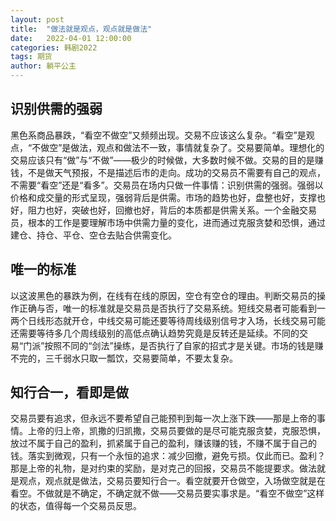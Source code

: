 ```yaml
---
layout: post
title:  "做法就是观点，观点就是做法"
date:   2022-04-01 12:00:00
categories: 韩剧2022
tags: 期货
author: 躺平公主
---
```

## 识别供需的强弱
黑色系商品暴跌，“看空不做空”又频频出现。交易不应该这么复杂。“看空”是观点，“不做空”是做法，观点和做法不一致，事情就复杂了。交易要简单。理想化的交易应该只有“做”与“不做”——极少的时候做，大多数时候不做。交易的目的是赚钱，不是做天气预报，不是描述后市的走向。成功的交易员不需要有自己的观点，不需要“看空”还是“看多”。交易员在场内只做一件事情：识别供需的强弱。强弱以价格和成交量的形式呈现，强弱背后是供需。市场的趋势也好，盘整也好，支撑也好，阻力也好，突破也好，回撤也好，背后的本质都是供需关系。一个金融交易员，根本的工作是要理解市场中供需力量的变化，进而通过克服贪婪和恐惧，通过建仓、持仓、平仓、空仓去贴合供需变化。
## 唯一的标准
以这波黑色的暴跌为例，在线有在线的原因，空仓有空仓的理由。判断交易员的操作正确与否，唯一的标准就是交易员是否执行了交易系统。短线交易者可能看到一两个日线形态就开仓，中线交易可能还要等待周线级别信号才入场，长线交易可能还需要等待多几个周线级别的高低点确认趋势究竟是反转还是延续。不同的交易“门派”按照不同的“剑法”操练，是否执行了自家的招式才是关键。市场的钱是赚不完的，三千弱水只取一瓢饮，交易要简单，不要太复杂。
## 知行合一，看即是做
交易员要有追求，但永远不要希望自己能预判到每一次上涨下跌——那是上帝的事情。上帝的归上帝，凯撒的归凯撒，交易员要做的是尽可能克服贪婪，克服恐惧，放过不属于自己的盈利，抓紧属于自己的盈利，赚该赚的钱，不赚不属于自己的钱。落实到微观，只有一个永恒的追求：减少回撤，避免亏损。仅此而已。盈利？那是上帝的礼物，是对约束的奖励，是对克己的回报，交易员不能提要求。做法就是观点，观点就是做法，交易员要知行合一。看空就要开仓做空，入场做空就是在看空。不做就是不确定，不确定就不做——交易员要实事求是。“看空不做空”这样的状态，值得每一个交易员反思。
